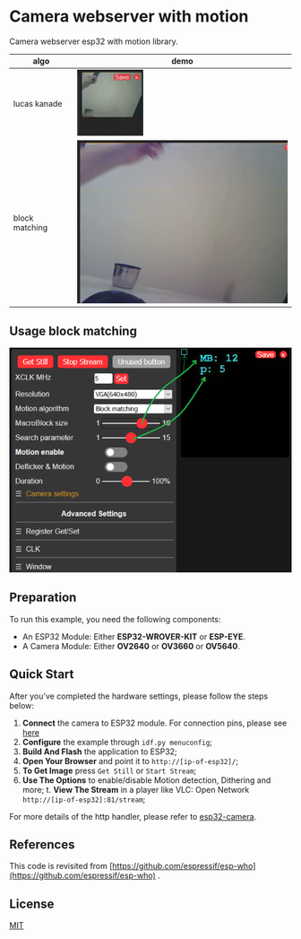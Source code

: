 # Camera webserver with motion

Camera webserver esp32 with motion library. 

| algo  | demo  |
|---|---|
|  lucas kanade |  ![lucaskanade_demo](lucaskanade_demo.gif)   |
| block matching|  ![blockmatching_demo](blockmatching_demo.gif) |


## Usage block matching

![details](view-detailed.png)

## Preparation

To run this example, you need the following components:

* An ESP32 Module: Either **ESP32-WROVER-KIT** or **ESP-EYE**.
* A Camera Module: Either **OV2640** or **OV3660** or **OV5640**.

## Quick Start

After you've completed the hardware settings, please follow the steps below:

1. **Connect** the camera to ESP32 module. For connection pins, please see [here](https://github.com/espressif/esp-who/blob/master/docs/en/Camera_connections.md)
2. **Configure** the example through `idf.py menuconfig`;
3. **Build And Flash** the application to ESP32;
4. **Open Your Browser** and point it to `http://[ip-of-esp32]/`;
5. **To Get Image** press `Get Still` or `Start Stream`;
6. **Use The Options** to enable/disable Motion detection, Dithering and more;
t. **View The Stream**  in a player like VLC: Open Network `http://[ip-of-esp32]:81/stream`;

For more details of the http handler, please refer to [esp32-camera](https://github.com/espressif/esp32-camera).


## References

This code is revisited from [https://github.com/espressif/esp-who](https://github.com/espressif/esp-who) .

## License
[MIT](https://choosealicense.com/licenses/mit/)
